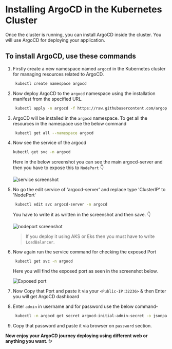 # Installing ArgoCD in the Kubernetes Cluster
Once the cluster is running, you can install ArgoCD inside the cluster. You will use ArgoCD for deploying your application.

## To install ArgoCD, use these commands

1. Firstly create a new namespace named `argocd` in the Kubernetes cluster for managing resources related to ArgoCD.

   ```bash
    kubectl create namespace argocd
   ```
3. Now deploy ArgoCD to the `argocd` namespace using the installation manifest from the specified URL.
   ```bash
    kubectl apply -n argocd -f https://raw.githubusercontent.com/argoproj/argo-cd/stable/manifests/install.yaml
   ```
4. ArgoCD will be installed in the `argocd` namespace. To get all the resources in the namespace use the below command
   ```bash
    kubectl get all --namespace argocd
   ```
5. Now see the service of the argocd
   
   ```bash
   kubectl get svc -n argocd
   ```
     Here in the below screenshot you can see the main argocd-server and then you have to expose this to `NodePort` 👇
   <br/>
   
      ![service screenshot](https://github.com/mdazfar2/ShellScript-Toolkit/assets/100375390/7e8b8790-8418-4586-b473-27dd746aad82)

6. No go the edit service of 'argocd-server' and replace type 'ClusterIP' to 'NodePort'
   ```bash
    kubectl edit svc argocd-server -n argocd
   ```
     You have to write it as written in the screenshot and then save. 👇
   <br/>

      ![nodeport screenshot](https://github.com/mdazfar2/ShellScript-Toolkit/assets/100375390/dbed61fd-788d-4ae4-99ed-348f16b18863)
   <br/>
   
      > If you deploy it using AKS or Eks then you must have to write `LoadBalancer`.

8. Now again run the service command for checking the exposed Port
   ```bash
    kubectl get svc -n argocd
   ```
     Here you will find the exposed port as seen in the screenshot below.
   <br/>

      ![Exposed port](https://github.com/mdazfar2/ShellScript-Toolkit/assets/100375390/b73c4912-9732-4634-a89e-6d483367619b)

9. Now Copy that Port and paste it via your `<Public-IP:32236>`  & then Enter you will get ArgoCD dashboard
10. Enter `admin` in username and for password use the below command-
    ```bash
     kubectl -n argocd get secret argocd-initial-admin-secret -o jsonpath="{.data.password}" | base64 -d; echo
    ```
11. Copy that password and paste it via browser on `password` section.

**Now enjoy your ArgoCD journey deploying using different web or anything you want. ✨**
   

